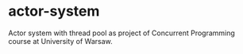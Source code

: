 # actor-system
Actor system with thread pool as project of Concurrent Programming course at University of Warsaw.
